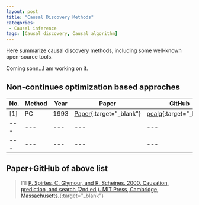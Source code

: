 ```yaml
---
layout: post
title: "Causal Discovery Methods"
categories:
 - Causal inference
tags: [Causal discovery, Causal algorithm]
---
```


Here summarize causal discovery methods, including some well-known open-source tools.

Coming sonn...I am working on it.

<!--more-->

## Non-continues optimization based approches

| No. | Method | Year | Paper | GitHub | Type | Sufficiency | Faithfulness | Acyclicity | Output | 
| --- | --- | --- | --- | --- | --- | --- |--- | --- |--- |
| [1] | PC | 1993 | [Paper](https://www.researchgate.net/publication/242448131_Causation_Prediction_and_Search){:target="_blank"} | [pcalg](https://github.com/keiichishima/pcalg){:target="_blank"} | contraint | Yes | Yes | No | CPDAG |
| --- | --- | --- | --- |--- | --- | --- | --- | --- |--- |
| --- | --- | --- | --- |--- | --- | --- | --- | --- |--- |

## Paper+GitHub of above list
> [1] [P. Spirtes, C. Glymour, and R. Scheines. 2000. Causation, prediction, and search (2nd ed.). MIT Press, Cambridge,
Massachusetts.](https://www.researchgate.net/publication/242448131_Causation_Prediction_and_Search){:target="_blank"}


<!--
One of the rewards of switching my website to [Jekyll](http://jekyllrb.com/) is the
ability to support **MathJax**, which means I can write LaTeX-like equations that get
nicely displayed in a web browser, like this one \\( \sqrt{\frac{n!}{k!(n-k)!}} \\) or
this one \\( x^2 + y^2 = r^2 \\).

[//]: # (哈哈我是注释，不会在浏览器中显示。)
[//]: ``` shift+@

![插入一张本地图片](/assets/images/XXXXXX.png)

## heading line

[MarkDown 中使用 LaTeX 数学式](https://www.cnblogs.com/nowgood/p/latexstart.html){:target="_blank"}

file is: ```markdown: redcarpet```

<cite>cite</cite>.

## Table

| Table Header 1 | Table Header 2 | Table Header 3 |
| --- | --- | --- |
| Division 1 | Division 2 | Division 3 |
| Division 1 | Division 2 | Division 3 |
| Division 1 | Division 2 | Division 3 |

## Misc Stuff - abbr, acronym, sub, sup, etc.

Lorem <sup>superscript</sup> dolor <sub>subscript</sub> 


{% highlight r %}
$$a^2 + b^2 = c^2$$
{% endhighlight %}


{% highlight r %}
<script type="text/x-mathjax-config">
MathJax.Hub.Config({
  tex2jax: {
    inlineMath: [['$','$'], ['\\(','\\)']],
    processEscapes: true
  }
});
</script>
<script src="https://cdn.mathjax.org/mathjax/latest/MathJax.js?config=TeX-AMS-MML_HTMLorMML" type="text/javascript"></script>
{% endhighlight %}

-->
